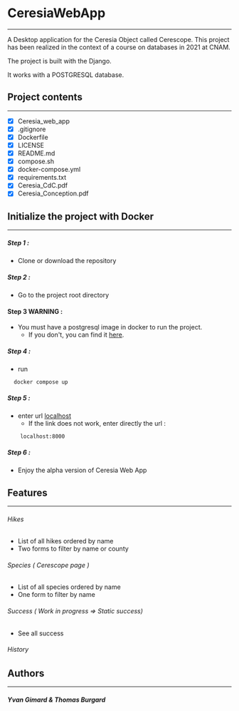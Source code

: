 # CeresiaWebApp

---------------

A Desktop application for the Ceresia Object called Cerescope.
This project has been realized in the context of a course on databases in 2021 at CNAM.

The project is built with the Django.

It works with a POSTGRESQL database.

## Project contents

---------------

- [x] Ceresia_web_app
- [x] .gitignore
- [x] Dockerfile
- [x] LICENSE
- [x] README.md
- [x] compose.sh
- [x] docker-compose.yml
- [x] requirements.txt
- [x] Ceresia_CdC.pdf
- [x] Ceresia_Conception.pdf

## Initialize the project with Docker

---------------

##### Step 1 :
- Clone or download the repository

##### Step 2 :
- Go to the project root directory 

#### Step 3 WARNING :
- You must have a postgresql image in docker to run the project.
  - If you don't, you can find it [here](https://hub.docker.com/_/postgres/).
  
##### Step 4 :
- run
```shell
  docker compose up
```

##### Step 5 :
- enter url [localhost](http://localhost:8000/)
  - If the link does not work, enter directly the url : 
```
    localhost:8000
```

##### Step 6 :
- Enjoy the alpha version of Ceresia Web App

## Features

---------------

###### Hikes
 - List of all hikes ordered by name
 - Two forms to filter by name or county
###### Species ( Cerescope page )
 - List of all species ordered by name
 - One form to filter by name
 ###### Success ( Work in progress => Static success)
 - See all success
###### History
 
## Authors

---------------

##### Yvan Gimard & Thomas Burgard